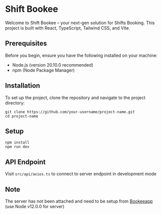 # Shift Bookee

Welcome to Shift Bookee – your next-gen solution for Shifts Booking. This project is built with React, TypeScript, Tailwind CSS, and Vite.

## Prerequisites

Before you begin, ensure you have the following installed on your machine:

- Node.js (version 20.10.0 recommended)
- npm (Node Package Manager)

## Installation

To set up the project, clone the repository and navigate to the project directory:
```
git clone https://github.com/your-username/project-name.git
cd project-name
```
## Setup
```
npm install
npm run dev
```
## API Endpoint
Visit ```src/api/axios.ts``` to connect to server endpoint in development mode
## Note
The server has not been attached and need to be setup from [Bookeeapp](https://github.com/bookeeapp/react-assignment) (use Node v12.0.0 for server)



